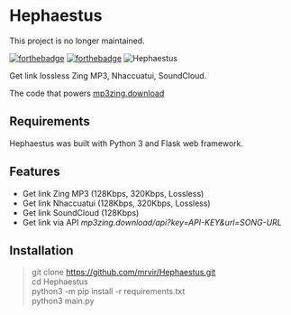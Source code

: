 # Hephaestus

This project is no longer maintained.

[![forthebadge](http://forthebadge.com/images/badges/made-with-python.svg)](http://forthebadge.com)
[![forthebadge](http://forthebadge.com/images/badges/built-with-love.svg)](http://forthebadge.com)
![Hephaestus](https://i.imgur.com/aXNCSZ8.png)

Get link lossless Zing MP3, Nhaccuatui, SoundCloud.

The code that powers [mp3zing.download](http://mp3zing.download/)

## Requirements
Hephaestus was built with Python 3 and Flask web framework.
## Features
* Get link Zing MP3 (128Kbps, 320Kbps, Lossless)
* Get link Nhaccuatui (128Kbps, 320Kbps, Lossless)
* Get link SoundCloud (128Kbps)
* Get link via API *mp3zing.download/api?key=API-KEY&url=SONG-URL*

## Installation
> git clone https://github.com/mrvir/Hephaestus.git  
cd Hephaestus  
python3 -m pip install -r requirements.txt  
python3 main.py 
